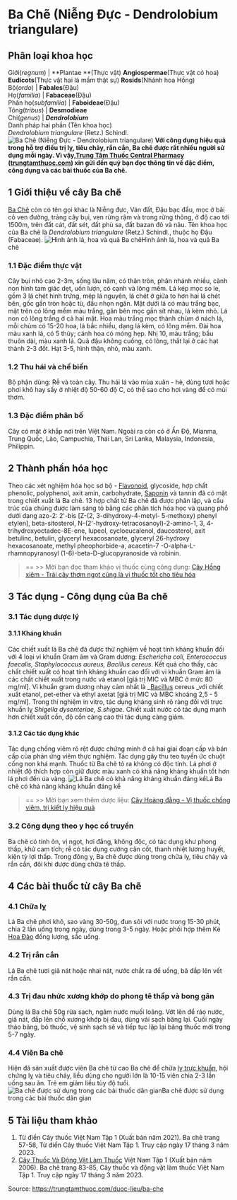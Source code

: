 # Ba Chẽ (Niễng Đực - Dendrolobium triangulare)

Phân loại khoa học  
---  
Giới(_regnum_) |  **Plantae **(Thực vật) **Angiospermae**(Thực vật có hoa) **Eudicots**(Thực vật hai lá mầm thật sự) **Rosids**(Nhánh hoa Hồng)  
Bộ(_ordo_) | **Fabales**(Đậu)  
Họ(_familia_) | **Fabaceae**(Đậu)  
Phân họ(_subfamilia_) | **Faboideae**(Đậu)  
Tông(_tribus_) | **Desmodieae**  
Chi(_genus_) | **_Dendrolobium_**  
Danh pháp hai phần (Tên khoa học)  
_Dendrolobium triangulare_ (Retz.) Schindl.  
![Ba Chẽ \(Niễng Đực - Dendrolobium triangulare\)](https://trungtamthuoc.com/images/others/ba-che-1-8605.jpg)
**Với công dụng hiệu quả trong hỗ trợ điều trị lỵ, tiêu chảy, rắn cắn, Ba chẽ được rất nhiều người sử dụng mỗi ngày. Vì vậy,[Trung Tâm Thuốc Central Pharmacy](https://trungtamthuoc.com/ "Trung Tâm Thuốc Central Pharmacy") ([trungtamthuoc.com](https://trungtamthuoc.com/ "trungtamthuoc.com")) xin gửi đến quý bạn đọc thông tin về đặc điểm, công dụng và các bài thuốc của Ba chẽ.**
##  1 Giới thiệu về cây Ba chẽ
[Ba Chẽ](https://trungtamthuoc.com/hoat-chat/ba-che "Ba Chẽ") còn có tên gọi khác là Niễng đực, Ván đất, Đậu bạc đầu, mọc ở bãi cỏ ven đường, trảng cây bụi, ven rừng rậm và trong rừng thông, ở độ cao tới 1500m, trên đất cát, đất sét, đất phù sa, đất bazan đỏ và nâu.
Tên khoa học của Ba chẽ là _Dendrolobium triangulare_ (Retz.) Schindl., thuộc họ Đậu (Fabaceae).
![Hình ảnh lá, hoa và quả Ba chẽ](https://trungtamthuoc.com/images/item/ba-che-2.jpg)Hình ảnh lá, hoa và quả Ba chẽ
### 1.1 Đặc điểm thực vật
Cây bụi nhỏ cao 2-3m, sống lâu năm, có thân tròn, phân nhánh nhiều, cành non hình tam giác dẹt, uốn lượn, có cạnh và lông mềm. Lá kép mọc so le, gồm 3 lá chét hình trứng, mép lá nguyên, lá chét ở giữa to hơn hai lá chét bên, gốc gần tròn hoặc tù, đầu nhọn ngăn. Mặt dưới lá có màu trắng bạc, mặt trên có lông mềm màu trắng, gân bên mọc gần sít nhau, lá kèm nhỏ. Lá non có lông trắng ở cả hai mặt. 
Hoa màu trắng mọc thành chùm ở nách lá, mỗi chùm có 15-20 hoa, lá bắc nhiều, dạng lá kèm, có lông mềm. Đài hoa màu xanh lá, có 5 thùy; cánh hoa có móng hẹp. Nhị 10, màu trắng; bầu thuôn dài, màu xanh lá. Quả đậu không cuống, có lông, thắt lại ở các hạt thành 2-3 đốt. Hạt 3-5, hình thận, nhỏ, màu xanh.
### 1.2 Thu hái và chế biến
Bộ phận dùng: Rễ và toàn cây.
Thu hái lá vào mùa xuân - hè, dùng tươi hoặc phơi khô hay sấy ở nhiệt độ 50-60 độ C, có thể sao cho hơi vàng để có mùi thơm.
### 1.3 Đặc điểm phân bố
Cây có mặt ở khắp nơi trên Việt Nam. Ngoài ra còn có ở Ấn Độ, Mianma, Trung Quốc, Lào, Campuchia, Thái Lan, Sri Lanka, Malaysia, Indonesia, Philippin.
##  2 Thành phần hóa học
Theo các xét nghiệm hóa học sơ bộ - [Flavonoid](https://trungtamthuoc.com/hoat-chat/flavonoid "Flavonoid"), glycoside, hợp chất phenolic, polyphenol, axit amin, carbohydrate, [Saponin](https://trungtamthuoc.com/hoat-chat/saponin "Saponin") và tannin đã có mặt trong chiết xuất lá Ba chẽ. 
13 hợp chất từ Ba chẽ đã được phân lập, và cấu trúc của chúng được làm sáng tỏ bằng các phân tích hóa học và quang phổ dưới dạng azo-2: 2'-bis [Z-(2, 3-dihydroxy-4-metyl- 5-methoxy) phenyl etylen], beta-sitosterol, N-(2'-hydroxy-tetracosanoyl)-2-amino-1, 3, 4-trihydroxyoctadec-8E-ene, lupeol, cycloeucalenol, daucosterol, axit betulinc, betulin, glyceryl hexacosanoate, glyceryl 26-hydroxy hexacosanoate, methyl pheophorbide-a, acacetin-7 -O-alpha-L-rhamnopyranosyl (1-6)-beta-D-glucopyranoside và robinin.
> == >> Mời bạn đọc tham khảo vị thuốc cùng công dụng: [Cây Hồng xiêm - Trái cây thơm ngọt cũng là vị thuốc tốt cho tiêu hóa](https://trungtamthuoc.com/duoc-lieu/hong-xiem)
##  3 Tác dụng - Công dụng của Ba chẽ
### 3.1 Tác dụng dược lý
#### 3.1.1 Kháng khuẩn
Các chiết xuất lá Ba chẽ đã được thử nghiệm về hoạt tính kháng khuẩn đối với 4 loại vi khuẩn Gram âm và Gram dương: _Eschericha coli, Enterococcus faecalis, Staphylococcus aureus, Bacillus cereus_. Kết quả cho thấy, các chất chiết xuất có hoạt tính kháng khuẩn cao đối với vi khuẩn Gram âm là các chất chiết xuất trong nước và etanol [giá trị MIC và MBC ở mức 80 mg/ml]. Vi khuẩn gram dương nhạy cảm nhất là _[Bacillus](https://trungtamthuoc.com/hoat-chat/bacillus "Bacillus") cereus _với chiết xuất etanol, pet-ether và ethyl axetat [giá trị MIC và MBC khoảng 2,5 - 5 mg/ml].
Trong thí nghiệm in vitro, tác dụng kháng sinh rõ ràng đối với trực khuẩn lỵ _Shigella dysenteriae, S.shigae_. Chiết xuất nước có tác dụng mạnh hơn chiết xuất cồn, độ cồn càng cao thì tác dụng càng giảm.
#### 3.1.2 Các tác dụng khác
Tác dụng chống viêm rõ rệt được chứng minh ở cả hai giai đoạn cấp và bán cấp của phản ứng viêm thực nghiệm.
Tác dụng gây thu teo tuyến ức chuột cống non khá mạnh. Thuốc từ Ba chẽ tỏ ra không có độc tính. Lá phơi ở nhiệt độ thích hợp còn giữ được màu xanh có khả năng kháng khuẩn tốt hơn lá phơi đến úa vàng.
![Lá Ba chẽ có khả năng kháng khuẩn đáng kể](https://trungtamthuoc.com/images/item/ba-che-3.jpg)Lá Ba chẽ có khả năng kháng khuẩn đáng kể
> == >> Mời bạn xem thêm dược liệu: [Cây Hoàng đằng - Vị thuốc chống viêm, trị kiết lỵ hiệu quả](https://trungtamthuoc.com/duoc-lieu/hoang-dang)
### 3.2 Công dụng theo y học cổ truyền
Ba chẽ có tính ôn, vị ngọt, hơi đắng, không độc, có tác dụng khư phong thấp, khử cam tích; rễ có tác dụng cường cân cốt, thanh nhiệt lương huyết, kiện tỳ lợi thấp.
Trong đông y, Ba chẽ được dùng trong chữa lỵ, tiêu chảy và rắn cắn, đôi khi được dùng chữa tê thấp.
##  4 Các bài thuốc từ cây Ba chẽ
### 4.1 Chữa lỵ
Lá Ba chẽ phơi khô, sao vàng 30-50g, đun sôi với nước trong 15-30 phút, chia 2 lần uống trong ngày, dùng trong 3-5 ngày. Hoặc phối hợp thêm Ké [Hoa Đào](https://trungtamthuoc.com/hoat-chat/hoa-dao "Hoa Đào") đồng lượng, sắc uống.
### 4.2 Trị rắn cắn
Lá Ba chẽ tươi giã nát hoặc nhai nát, nước chắt ra để uống, bã đắp lên vết rắn cắn.
### 4.3 Trị đau nhức xương khớp do phong tê thấp và bong gân
Dùng lá Ba chẽ 50g rửa sạch, ngâm nước muối loãng. Vớt lên để ráo nước, giã nát, đắp lên chỗ xương khớp bị đau, dùng vải sạch băng lại. Cuối ngày tháo băng, bỏ thuốc, vệ sinh sạch sẽ và tiếp tục lặp lại băng thuốc mới trong 5-7 ngày.
### 4.4 Viên Ba chẽ
Hiện đã sản xuất được viên Ba chẽ từ cao Ba chẽ để chữa [lỵ trực khuẩn](https://trungtamthuoc.com/bai-viet/benh-ly-truc-khuan "lỵ trực khuẩn"), hội chứng lỵ và tiêu chảy, liều dùng cho người lớn là 10-15 viên chia 2-3 lần uống sau ăn. Trẻ em giảm liều tùy độ tuổi.
![Ba chẽ được sử dụng trong các bài thuốc dân gian](https://trungtamthuoc.com/images/item/ba-che-4.jpg)Ba chẽ được sử dụng trong các bài thuốc dân gian
##  5 Tài liệu tham khảo
1. Từ điển Cây thuốc Việt Nam Tập 1 (Xuất bản năm 2021). Ba chẽ trang 57-58, Từ điển Cây thuốc Việt Nam Tập 1. Truy cập ngày 17 tháng 3 năm 2023.
2. [Cây Thuốc Và Động Vật Làm Thuốc](https://trungtamthuoc.com/bai-viet/doc-online-va-tai-mien-phi-pdf-sach-cay-thuoc-va-dong-vat-lam-thuoc-o-viet-nam "Cây Thuốc Và Động Vật Làm Thuốc") Việt Nam Tập 1 (Xuất bản năm 2006). Ba chẽ trang 83-85, Cây thuốc và động vật làm thuốc Việt Nam Tập 1. Truy cập ngày 17 tháng 3 năm 2023.


Source: https://trungtamthuoc.com/duoc-lieu/ba-che
